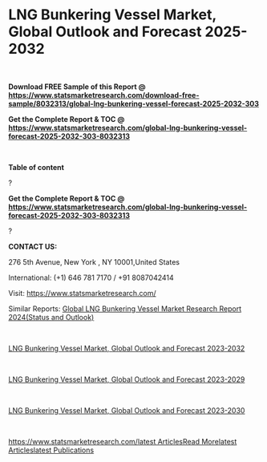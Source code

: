 <h1>LNG Bunkering Vessel Market, Global Outlook and Forecast 2025-2032</h1><br/><p><strong>Download FREE Sample of this Report @ <a href="https://www.statsmarketresearch.com/download-free-sample/8032313/global-lng-bunkering-vessel-forecast-2025-2032-303">https://www.statsmarketresearch.com/download-free-sample/8032313/global-lng-bunkering-vessel-forecast-2025-2032-303</a></strong></p>
 
 
 
 <div><b>Get the Complete Report & TOC @ <a href="https://www.statsmarketresearch.com/global-lng-bunkering-vessel-forecast-2025-2032-303-8032313">https://www.statsmarketresearch.com/global-lng-bunkering-vessel-forecast-2025-2032-303-8032313</a></b></div>
 
 
 
 <p><br />
 
 <b>Table of content</b></p>
 
 
 
 <p>? </p>
 
 
 
 <div><b>Get the Complete Report & TOC @ <a href="https://www.statsmarketresearch.com/global-lng-bunkering-vessel-forecast-2025-2032-303-8032313">https://www.statsmarketresearch.com/global-lng-bunkering-vessel-forecast-2025-2032-303-8032313</a></b></div>
 
 
 
 <p>? </p>
 
 
 
 <p><b>CONTACT US:</b><br />
 
 276 5th Avenue, New York , NY 10001,United States<br />
 
 International: (+1) 646 781 7170 / +91 8087042414<br />
 
 Visit: <a href="https://www.statsmarketresearch.com/">https://www.statsmarketresearch.com/</a><br />
 
 Similar Reports: <a href="https://www.statsmarketresearch.com/global-lng-bunkering-vessel-forecast-2025-2032-303-8032313">Global LNG Bunkering Vessel Market Research Report 2024(Status and Outlook)</a><br />
 
 <br />
 
 <a href="https://www.statsmarketresearch.com/global-lng-bunkering-vessel-forecast-2025-2032-303-8032313">LNG Bunkering Vessel Market, Global Outlook and Forecast 2023-2032</a><br />
 
 <br />
 
 <a href="https://www.statsmarketresearch.com/global-lng-bunkering-vessel-forecast-2025-2032-303-8032313">LNG Bunkering Vessel Market, Global Outlook and Forecast 2023-2029</a><br />
 
 <br />
 
 <a href="https://www.statsmarketresearch.com/global-lng-bunkering-vessel-forecast-2025-2032-303-8032313">LNG Bunkering Vessel Market, Global Outlook and Forecast 2023-2030</a><br />
 
 <br />
 
 <a href="https://gyeongbokgung.com">https://www.statsmarketresearch.com/</a><a href="https://hallyeomaritime.com">latest Articles</a><a href="https://jingwansa.com">Read More</a><a href="https://nguoiviet.jp/">latest Articles</a><a href="https://www.intelmarketresearch.com/">latest Publications</a></p>